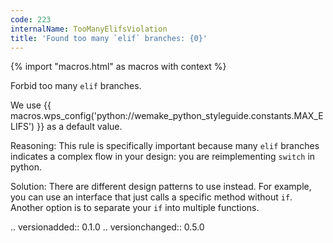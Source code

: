 ```yaml
---
code: 223
internalName: TooManyElifsViolation
title: 'Found too many `elif` branches: {0}'
---
```


{% import "macros.html" as macros with context %}

Forbid too many `elif` branches.

We use {{ macros.wps_config('python://wemake_python_styleguide.constants.MAX_ELIFS') }} as a
default value.

Reasoning: This rule is specifically important because many `elif`
branches indicates a complex flow in your design: you are reimplementing
`switch` in python.

Solution: There are different design patterns to use instead. For
example, you can use an interface that just calls a specific method
without `if`. Another option is to separate your `if` into multiple
functions.

.. versionadded:: 0.1.0 .. versionchanged:: 0.5.0